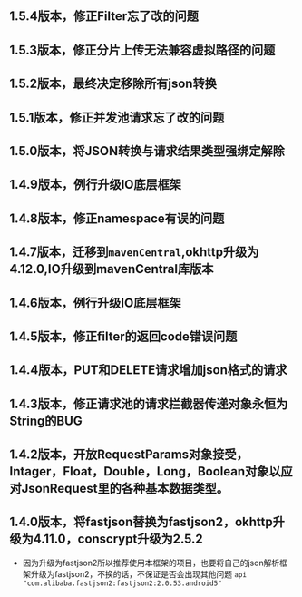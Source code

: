 ## 1.5.4版本，修正Filter忘了改的问题
## 1.5.3版本，修正分片上传无法兼容虚拟路径的问题
## 1.5.2版本，最终决定移除所有json转换
## 1.5.1版本，修正并发池请求忘了改的问题
## 1.5.0版本，将JSON转换与请求结果类型强绑定解除
## 1.4.9版本，例行升级IO底层框架
## 1.4.8版本，修正namespace有误的问题
## 1.4.7版本，迁移到`mavenCentral`,okhttp升级为4.12.0,IO升级到mavenCentral库版本
## 1.4.6版本，例行升级IO底层框架
## 1.4.5版本，修正filter的返回code错误问题
## 1.4.4版本，PUT和DELETE请求增加json格式的请求
## 1.4.3版本，修正请求池的请求拦截器传递对象永恒为String的BUG
## 1.4.2版本，开放RequestParams对象接受，Intager，Float，Double，Long，Boolean对象以应对JsonRequest里的各种基本数据类型。
## 1.4.0版本，将fastjson替换为fastjson2，okhttp升级为4.11.0，conscrypt升级为2.5.2
- 因为升级为fastjson2所以推荐使用本框架的项目，也要将自己的json解析框架升级为fastjson2，不换的话，不保证是否会出现其他问题
`api "com.alibaba.fastjson2:fastjson2:2.0.53.android5"`
